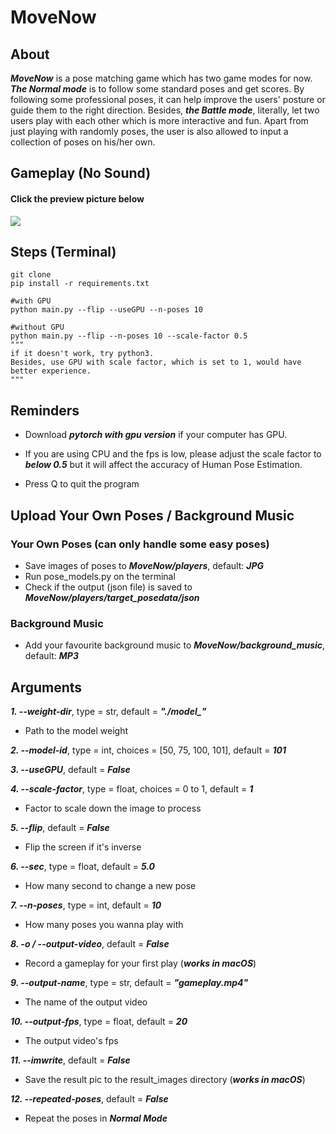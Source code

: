 # MoveNow
## About
***MoveNow*** is a pose matching game which has two game modes for now. ***The Normal mode*** is to follow some standard poses and get scores. By following some professional poses, it can help improve the users' posture or guide them to the right direction. Besides, ***the Battle mode***, literally, let two users play with each other which is more interactive and fun. Apart from just playing with randomly poses, the user is also allowed to input a collection of poses on his/her own.
## Gameplay (No Sound)
#### Click the preview picture below 
[![](http://img.youtube.com/vi/cmCYNqqbHUU/0.jpg)](http://www.youtube.com/watch?v=cmCYNqqbHUU "MoveNow")
## Steps (Terminal)
```
git clone
pip install -r requirements.txt

#with GPU
python main.py --flip --useGPU --n-poses 10 

#without GPU
python main.py --flip --n-poses 10 --scale-factor 0.5
"""
if it doesn't work, try python3.
Besides, use GPU with scale factor, which is set to 1, would have better experience.
"""
```
## Reminders
- Download ***pytorch with gpu version*** if your computer has GPU.

- If you are using CPU and the fps is low, please adjust the scale factor to ***below 0.5*** but it will affect the accuracy of Human Pose Estimation.

- Press Q to quit the program

## Upload Your Own Poses / Background Music
### Your Own Poses (can only handle some easy poses)
- Save images of poses to ***MoveNow/players***, default: ***JPG***
- Run pose_models.py on the terminal
- Check if the output (json file) is saved to ***MoveNow/players/target_posedata/json***

### Background Music
- Add your favourite background music to ***MoveNow/background_music***, default: ***MP3***

## Arguments
***1. --weight-dir***, type = str, default = ***"./model_"***
- Path to the model weight
   
***2. --model-id***, type = int, choices = [50, 75, 100, 101], default = ***101***

***3. --useGPU***, default = ***False***

***4. --scale-factor***, type = float, choices = 0 to 1, default = ***1***
- Factor to scale down the image to process
	
***5. --flip***, default = ***False***
- Flip the screen if it's inverse
	
***6. --sec***, type = float, default = ***5.0***
- How many second to change a new pose

***7. --n-poses***, type = int, default = ***10***
- How many poses you wanna play with

***8. -o / --output-video***, default = ***False***
- Record a gameplay for your first play (***works in macOS***)
	
***9. --output-name***, type = str, default = ***"gameplay.mp4"***
- The name of the output video

***10. --output-fps***, type = float, default = ***20***
- The output video's fps

***11. --imwrite***, default = ***False***
- Save the result pic to the result_images directory (***works in macOS***)
	
***12. --repeated-poses***, default = ***False***
- Repeat the poses in ***Normal Mode***


